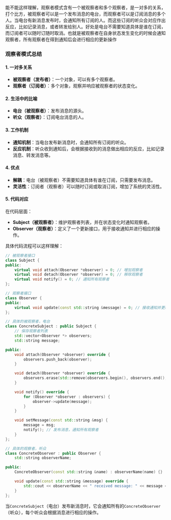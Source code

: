 能不能这样理解，观察者模式含有一个被观察者和多个观察者，是一对多的关系，打个比方，被观察者可以是一个发布消息的电台，而观察者可以是订阅消息的多个人。当电台有新消息发布时，会通知所有订阅的人。而这些订阅的听众会对应作出反应，比如记录消息，或者转发给别人。好处是电台不需要知道具体是谁在订阅，而订阅者可以随时订随时取消。也就是被观察者在自身状态发生变化的时候会通知观察者，所有观察者在得到通知后会进行相应的更新操作

### 观察者模式总结

#### 1. 一对多关系

- **被观察者（发布者）**：一个对象，可以有多个观察者。
- **观察者（订阅者）**：多个对象，观察并响应被观察者的状态变化。

#### 2. 生活中的比喻

- **电台（被观察者）**：发布消息的源头。
- **听众（观察者）**：订阅电台消息的人。

#### 3. 工作机制

- **通知机制**：当电台发布新消息时，会通知所有订阅的听众。
- **反应机制**：听众收到通知后，会根据接收到的消息做出相应的反应，比如记录消息、转发消息等。

#### 4. 优点

- **解耦**：电台（被观察者）不需要知道具体有谁在订阅，只需要发布消息。
- **灵活性**：订阅者（观察者）可以随时订阅或取消订阅，增加了系统的灵活性。

#### 5. 代码对应

在代码层面：

- **Subject（被观察者）**：维护观察者列表，并在状态变化时通知观察者。
- **Observer（观察者）**：定义了一个更新接口，用于接收通知并进行相应的操作。

具体代码流程可以这样理解：

```cpp
// 被观察者接口
class Subject {
public:
    virtual void attach(Observer *observer) = 0; // 增加观察者
    virtual void detach(Observer *observer) = 0; // 移除观察者
    virtual void notify() = 0; // 通知所有观察者
};

// 观察者接口
class Observer {
public:
    virtual void update(const std::string &message) = 0; // 接收通知并更新
};

// 具体的被观察者，电台
class ConcreteSubject : public Subject {
    // 保存观察者列表
    std::vector<Observer *> observers;
    std::string message;

public:
    void attach(Observer *observer) override {
        observers.push_back(observer);
    }

    void detach(Observer *observer) override {
        observers.erase(std::remove(observers.begin(), observers.end(), observer), observers.end());
    }

    void notify() override {
        for (Observer *observer : observers) {
            observer->update(message);
        }
    }

    void setMessage(const std::string &msg) {
        message = msg;
        notify(); // 发布消息，通知所有观察者
    }
};

// 具体的观察者，听众
class ConcreteObserver : public Observer {
    std::string observerName;

public:
    ConcreteObserver(const std::string &name) : observerName(name) {}

    void update(const std::string &message) override {
        std::cout << observerName << " received message: " << message << std::endl;
    }
};
```

当`ConcreteSubject`（电台）发布新消息时，它会通知所有的`ConcreteObserver`（听众），每个听众会根据消息进行相应的操作。

